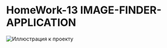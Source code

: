 # HomeWork-13 IMAGE-FINDER-APPLICATION

![Иллюстрация к проекту](https://i.ibb.co/9WHbVjC/image-finder-app.jpg)


